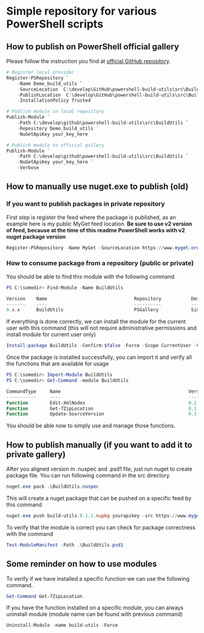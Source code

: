 
# Simple repository for various PowerShell scripts

## How to publish on PowerShell official gallery

Please follow the instruction you find at [official GitHub repository](https://github.com/anpur/powershellget-module).

```Powershell
# Register local provider
Register-PSRepository `
    -Name Demo_build_utils `
    -SourceLocation  C:\develop\GitHub\powershell-build-utils\src\BuildUtils `
    -PublishLocation  C:\develop\GitHub\powershell-build-utils\src\BuildUtils `
    -InstallationPolicy Trusted 

# Publish module in local repository
Publish-Module `
    -Path C:\develop\github\powershell-build-utils\src\BuildUtils `
    -Repository Demo_build_utils ` 
    -NuGetApiKey your_key_here 

# Publish module to official gallery
Publish-Module `
    -Path C:\develop\github\powershell-build-utils\src\BuildUtils `
    -NuGetApiKey your_key_here `
    -Verbose 
```

## How to manually use nuget.exe to publish (old)

### If you want to publish packages in private repository

First step is register the feed where the package is published, as an example here is my public MyGet feed location. **Be sure to use v2 version of feed, because at the time of this readme PowerShell works with v2 nuget package version**

```Powershell
Register-PSRepository -Name MyGet -SourceLocation https://www.myget.org/F/alkampfer/api/v2
```

### How to consume package from a repository (public or private)

You should be able to find this module with the following command

```Powershell
PS C:\somedir> Find-Module -Name BuildUtils

Version    Name                                Repository           Description
-------    ----                                ----------           -----------
0.x.x      BuildUtils                          PSGallery            Simple utilities to simplify build of .NET project
```

If everything is done correctly, we can install the module for the current user with this command (this will not require administrative permissions and install module for current user only)

```Powershell
Install-package BuildUtils -Confirm:$false -Force -Scope CurrentUser -Verbose
```

Once the package is installed successfully, you can import it and verify all the functions that are available for usage

```Powershell
PS C:\somedir> Import-Module BuildUtils
PS C:\somedir> Get-Command -module BuildUtils

CommandType     Name                                               Version    Source
-----------     ----                                               -------    ------
Function        Edit-XmlNodes                                      0.1.2      build-utils
Function        Get-7ZipLocation                                   0.1.2      build-utils
Function        Update-SourceVersion                               0.1.2      build-utils
```

You should be able now to simply use and manage those functions.

## How to publish manually (if you want to add it to private gallery)

After you aligned version in .nuspec and .psd1 file, just run nuget to create package file. You can
run following command in the src directory.

```Powershell
nuget.exe pack .\BuildUtils.nuspec
```

This will create a nuget package that can be pushed on a specific feed by this command

```Powershell
nuget.exe push build-utils.0.1.1.nupkg yourapikey -src https://www.myget.org/F/alkampfer/api/v3/index.json
```

To verify that the module is correct you can check for package correctness with the command

```Powershell
Test-ModuleManifest -Path .\BuildUtils.psd1
```

## Some reminder on how to use modules

To verify if we have installed a specific function we can use the following command.

```Powershell
Get-Command Get-7ZipLocation
```

If you have the function installed on a specific module, you can always uninstall module (module name can be found with previous command)

```Powershell
Uninstall-Module -name build-utils -Force
```
